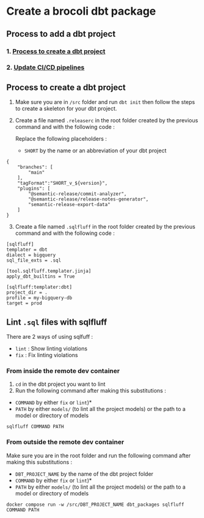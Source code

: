 # Create a brocoli dbt package

## Process to add a dbt project

### 1. [Process to create a dbt project](#process-to-create-a-dbt-project)

### 2. [Update CI/CD pipelines](/.github/workflows/CI_CD_pipelines.md#update-cicd-pipelines)



## Process to create a dbt project
1. Make sure you are in `/src` folder and run `dbt init` then follow the steps to create a skeleton for your dbt project.
2. Create a file named `.releaserc` in the root folder created by the previous command and with the following code :
  
    Replace the following placeholders : 
    *  `SHORT` by the name or an abbreviation of your dbt project
```
{
    "branches": [
        "main"
    ],
    "tagFormat":"SHORT_v_${version}",
    "plugins": [
        "@semantic-release/commit-analyzer",
        "@semantic-release/release-notes-generator",
        "semantic-release-export-data"
    ]
}
```
3. Create a file named `.sqlfluff` in the root folder created by the previous command and with the following code :
```
[sqlfluff]
templater = dbt
dialect = bigquery
sql_file_exts = .sql

[tool.sqlfluff.templater.jinja]
apply_dbt_builtins = True

[sqlfluff:templater:dbt]
project_dir = .
profile = my-bigquery-db
target = prod

```

## Lint `.sql` files with sqlfluff
There are 2 ways of using sqlfuff : 
- `lint` : Show linting violations
- `fix` : Fix linting violations

### From inside the remote dev container
1. `cd` in the dbt project you want to lint
2. Run the following command after making this substitutions :
  - `COMMAND` by either `fix` or `lint`)*
  - `PATH` by either `models/` (to lint all the project models) or the path to a model or directory of models
```
sqlfluff COMMAND PATH
```

### From outside the remote dev container
Make sure you are in the root folder and run the following command after making this substitutions :
  - `DBT_PROJECT_NAME` by the name of the dbt project folder 
  - `COMMAND` by either `fix` or `lint`)*
  - `PATH` by either `models/` (to lint all the project models) or the path to a model or directory of models
```
docker compose run -w /src/DBT_PROJECT_NAME dbt_packages sqlfluff COMMAND PATH
```
